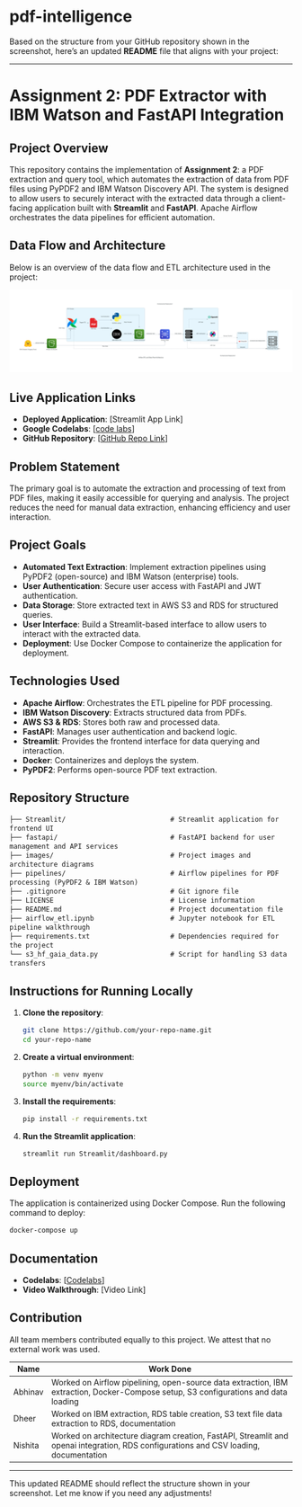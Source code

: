 # pdf-intelligence

Based on the structure from your GitHub repository shown in the screenshot, here’s an updated **README** file that aligns with your project:

---

# Assignment 2: PDF Extractor with IBM Watson and FastAPI Integration

## Project Overview
This repository contains the implementation of **Assignment 2**: a PDF extraction and query tool, which automates the extraction of data from PDF files using PyPDF2 and IBM Watson Discovery API. The system is designed to allow users to securely interact with the extracted data through a client-facing application built with **Streamlit** and **FastAPI**. Apache Airflow orchestrates the data pipelines for efficient automation.

## Data Flow and Architecture
Below is an overview of the data flow and ETL architecture used in the project:

![Airflow ETL and Data Flow Architecture](./images/airflow_etl_and_data_flow_architecture.png)

## Live Application Links
- **Deployed Application**: [Streamlit App Link]
- **Google Codelabs**: [[code labs](https://codelabs-preview.appspot.com/?file_id=11XVdlzZ8DJotFKU9-hZb4OrUASjitlK7xsWqiVxxNzg#0)]
- **GitHub Repository**: [[GitHub Repo Link](https://github.com/BigData-saturdayT2/pdf-intelligence)]

## Problem Statement
The primary goal is to automate the extraction and processing of text from PDF files, making it easily accessible for querying and analysis. The project reduces the need for manual data extraction, enhancing efficiency and user interaction.

## Project Goals
- **Automated Text Extraction**: Implement extraction pipelines using PyPDF2 (open-source) and IBM Watson (enterprise) tools.
- **User Authentication**: Secure user access with FastAPI and JWT authentication.
- **Data Storage**: Store extracted text in AWS S3 and RDS for structured queries.
- **User Interface**: Build a Streamlit-based interface to allow users to interact with the extracted data.
- **Deployment**: Use Docker Compose to containerize the application for deployment.

## Technologies Used
- **Apache Airflow**: Orchestrates the ETL pipeline for PDF processing.
- **IBM Watson Discovery**: Extracts structured data from PDFs.
- **AWS S3 & RDS**: Stores both raw and processed data.
- **FastAPI**: Manages user authentication and backend logic.
- **Streamlit**: Provides the frontend interface for data querying and interaction.
- **Docker**: Containerizes and deploys the system.
- **PyPDF2**: Performs open-source PDF text extraction.

## Repository Structure
```
├── Streamlit/                          # Streamlit application for frontend UI
├── fastapi/                            # FastAPI backend for user management and API services
├── images/                             # Project images and architecture diagrams
├── pipelines/                          # Airflow pipelines for PDF processing (PyPDF2 & IBM Watson)
├── .gitignore                          # Git ignore file
├── LICENSE                             # License information
├── README.md                           # Project documentation file
├── airflow_etl.ipynb                   # Jupyter notebook for ETL pipeline walkthrough
├── requirements.txt                    # Dependencies required for the project
└── s3_hf_gaia_data.py                  # Script for handling S3 data transfers
```

## Instructions for Running Locally
1. **Clone the repository**:
   ```bash
   git clone https://github.com/your-repo-name.git
   cd your-repo-name
   ```
2. **Create a virtual environment**:
   ```bash
   python -m venv myenv
   source myenv/bin/activate
   ```
3. **Install the requirements**:
   ```bash
   pip install -r requirements.txt
   ```
4. **Run the Streamlit application**:
   ```bash
   streamlit run Streamlit/dashboard.py
   ```

## Deployment
The application is containerized using Docker Compose. Run the following command to deploy:
```bash
docker-compose up
```

## Documentation
- **Codelabs**: [[Codelabs](https://codelabs-preview.appspot.com/?file_id=11XVdlzZ8DJotFKU9-hZb4OrUASjitlK7xsWqiVxxNzg#0)]
- **Video Walkthrough**: [Video Link]

## Contribution
All team members contributed equally to this project. We attest that no external work was used.

| Name     | Work Done                                                                                           |
|----------|-----------------------------------------------------------------------------------------------------|
| Abhinav  | Worked on Airflow pipelining, open-source data extraction, IBM extraction, Docker-Compose setup, S3 configurations and data loading |
| Dheer    | Worked on IBM extraction, RDS table creation, S3 text file data extraction to RDS, documentation                 |
| Nishita  | Worked on architecture diagram creation, FastAPI, Streamlit and openai integration, RDS configurations and CSV loading, documentation |



--- 

This updated README should reflect the structure shown in your screenshot. Let me know if you need any adjustments!
